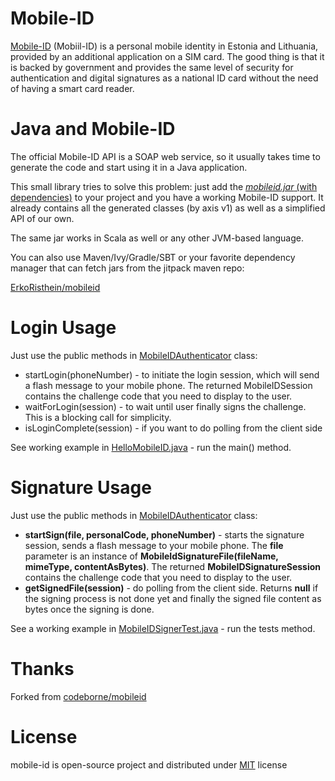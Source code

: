 Mobile-ID
=========

[Mobile-ID](http://www.id.ee/?id=10995&&langchange=1) (Mobiil-ID) is a personal mobile identity in Estonia and Lithuania,
provided by an additional application on a SIM card. The good thing is that it 
is backed by government and provides the same level of security for authentication 
and digital signatures as a national ID card without the need of having a smart card reader.

Java and Mobile-ID
==================

The official Mobile-ID API is a SOAP web service, so it usually takes time to generate the code and
start using it in a Java application.

This small library tries to solve this problem: just add the [*mobileid.jar* (with dependencies)](https://jitpack.io/#ErkoRisthein/mobileid)
to your project and you have a working Mobile-ID support. It already contains all the generated classes (by axis v1) as well as a simplified API of our own.

The same jar works in Scala as well or any other JVM-based language.

You can also use Maven/Ivy/Gradle/SBT or your favorite dependency manager that can fetch jars from the jitpack maven repo:

  [ErkoRisthein/mobileid](https://jitpack.io/#ErkoRisthein/mobileid)

Login Usage
===========

Just use the public methods in [MobileIDAuthenticator](http://github.com/ErkoRisthein/mobileid/blob/master/src/com/codeborne/security/mobileid/MobileIDAuthenticator.java) class:

* startLogin(phoneNumber) - to initiate the login session, which will send a flash message to your mobile phone. The returned MobileIDSession contains the challenge code that you need to display to the user.
* waitForLogin(session) - to wait until user finally signs the challenge. This is a blocking call for simplicity.
* isLoginComplete(session) - if you want to do polling from the client side

See working example in [HelloMobileID.java](http://github.com/ErkoRisthein/mobileid/blob/master/test/com/codeborne/security/mobileid/HelloMobileID.java) - run the main() method.

Signature Usage
===============

Just use the public methods in [MobileIDAuthenticator](http://github.com/ErkoRisthein/mobileid/blob/master/src/com/codeborne/security/mobileid/MobileIDAuthenticator.java) class:

* **startSign(file, personalCode, phoneNumber)** - starts the signature session, sends a flash message to your mobile phone. The **file** parameter is an instance of **MobileIdSignatureFile(fileName, mimeType, contentAsBytes)**. The returned **MobileIDSignatureSession** contains the challenge code that you need to display to the user.
* **getSignedFile(session)** - do polling from the client side. Returns **null** if the signing process is not done yet and finally the signed file content as bytes once the signing is done. 

See a working example in [MobileIDSignerTest.java](http://github.com/ErkoRisthein/mobileid/blob/master/test/com/codeborne/security/mobileid/MobileIDSignerTest.java) - run the tests method.


# Thanks

Forked from [codeborne/mobileid](https://github.com/codeborne/mobileid)

# License
mobile-id is open-source project and distributed under [MIT](http://choosealicense.com/licenses/mit/) license
